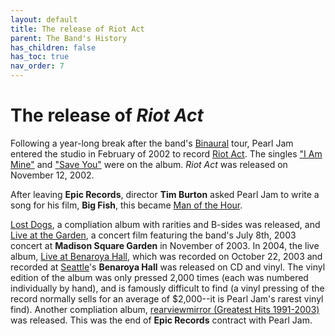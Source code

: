 ```yaml
---
layout: default
title: The release of Riot Act
parent: The Band's History
has_children: false
has_toc: true
nav_order: 7
---
```


# The release of *Riot Act*

Following a year-long break after the band's [Binaural](https://pearljamopedia.ml/docs/Albums/Studio/Binaural) tour, Pearl Jam entered the studio in February of 2002 to record [Riot Act](https://pearljamopedia.ml/docs/Albums/Studio/Riot-Act). The singles ["I Am Mine"](https://pearljamopedia.ml/docs/Albums/Studio/Riot-Act) and ["Save You"](https://pearljamopedia.ml/docs/Albums/Studio/Riot-Act) were on the album. *Riot Act* was released on November 12, 2002.

After leaving **Epic Records**, director **Tim Burton** asked Pearl Jam to write a song for his film, **Big Fish**, this became [Man of the Hour](https://pearljamopedia.ml/docs/Albums/Compliation/rvm). 

[Lost Dogs](https://pearljamopedia.ml/docs/Albums/Compliation/Lost-Dogs), a compliation album with rarities and B-sides was released, and [Live at the Garden](https://pearljamopedia.ml/docs/Notable-Mentions/Television-Film/Live-at-the-Garden), a concert film featuring the band's July 8th, 2003 concert at **Madison Square Garden** in November of 2003. In 2004, the live album, [Live at Benaroya Hall](https://pearljamopedia.ml/docs/Albums/Live/Live-at-Benaroya-Hall), which was recorded on October 22, 2003 and recorded at [Seattle](https://pearljamopedia.ml/docs/Notable-Mentions/Locations/Seattle-WA)'s **Benaroya Hall** was released on CD and vinyl. The vinyl edition of the album was only pressed 2,000 times (each was numbered individually by hand), and is famously difficult to find (a vinyl pressing of the record normally sells for an average of $2,000--it is Pearl Jam's rarest vinyl find). Another compliation album, [rearviewmirror (Greatest Hits 1991-2003)](https://pearljamopedia.ml/docs/Albums/Compliation/rvm) was released. This was the end of **Epic Records** contract with Pearl Jam.